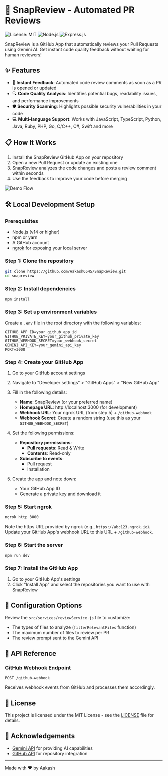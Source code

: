 # 🤖 SnapReview - Automated PR Reviews

![License: MIT](https://img.shields.io/badge/License-MIT-blue.svg)
![Node.js](https://img.shields.io/badge/Node.js-43853D?style=flat&logo=node.js&logoColor=white)
![Express.js](https://img.shields.io/badge/Express.js-404D59?style=flat)

SnapReview is a GitHub App that automatically reviews your Pull Requests using Gemini AI. Get instant code quality feedback without waiting for human reviewers!

## ✨ Features

- 🚀 **Instant Feedback**: Automated code review comments as soon as a PR is opened or updated
- 🔍 **Code Quality Analysis**: Identifies potential bugs, readability issues, and performance improvements
- 🛡️ **Security Scanning**: Highlights possible security vulnerabilities in your code
- 💻 **Multi-language Support**: Works with JavaScript, TypeScript, Python, Java, Ruby, PHP, Go, C/C++, C#, Swift and more

## 📋 How It Works

1. Install the SnapReview GitHub App on your repository
2. Open a new Pull Request or update an existing one
3. SnapReview analyzes the code changes and posts a review comment within seconds
4. Use the feedback to improve your code before merging

![Demo Flow](https://via.placeholder.com/800x400?text=SnapReview+Demo)

## 🛠️ Local Development Setup

### Prerequisites

- Node.js (v14 or higher)
- npm or yarn
- A GitHub account
- [ngrok](https://ngrok.com/) for exposing your local server

### Step 1: Clone the repository

```bash
git clone https://github.com/Aakash6545/SnapReview.git
cd snapreview
```

### Step 2: Install dependencies

```bash
npm install
```

### Step 3: Set up environment variables

Create a `.env` file in the root directory with the following variables:

```
GITHUB_APP_ID=your_github_app_id
GITHUB_PRIVATE_KEY=your_github_private_key
GITHUB_WEBHOOK_SECRET=your_webhook_secret
GEMINI_API_KEY=your_gemini_api_key
PORT=3000
```

### Step 4: Create your GitHub App

1. Go to your GitHub account settings
2. Navigate to "Developer settings" > "GitHub Apps" > "New GitHub App"
3. Fill in the following details:
   - **Name**: SnapReview (or your preferred name)
   - **Homepage URL**: http://localhost:3000 (for development)
   - **Webhook URL**: Your ngrok URL (from step 5) + `/github-webhook`
   - **Webhook Secret**: Create a random string (use this as your `GITHUB_WEBHOOK_SECRET`)
   
4. Set the following permissions:
   - **Repository permissions**:
     - **Pull requests**: Read & Write
     - **Contents**: Read-only
   - **Subscribe to events**:
     - Pull request
     - Installation

5. Create the app and note down:
   - Your GitHub App ID
   - Generate a private key and download it


### Step 5: Start ngrok

```bash
ngrok http 3000
```

Note the https URL provided by ngrok (e.g., `https://abc123.ngrok.io`). Update your GitHub App's webhook URL to this URL + `/github-webhook`.

### Step 6: Start the server

```bash
npm run dev
```

### Step 7: Install the GitHub App

1. Go to your GitHub App's settings
2. Click "Install App" and select the repositories you want to use with SnapReview


## 🔧 Configuration Options

Review the `src/services/reviewService.js` file to customize:

- The types of files to analyze (`filterRelevantFiles` function)
- The maximum number of files to review per PR
- The review prompt sent to the Gemini API

## 📖 API Reference

### GitHub Webhook Endpoint

`POST /github-webhook`

Receives webhook events from GitHub and processes them accordingly.


## 📄 License

This project is licensed under the MIT License - see the [LICENSE](LICENSE) file for details.

## 🙏 Acknowledgements

- [Gemini API](https://ai.google.dev/) for providing AI capabilities
- [GitHub API](https://docs.github.com/en/rest) for repository integration

---

Made with ❤️ by Aakash